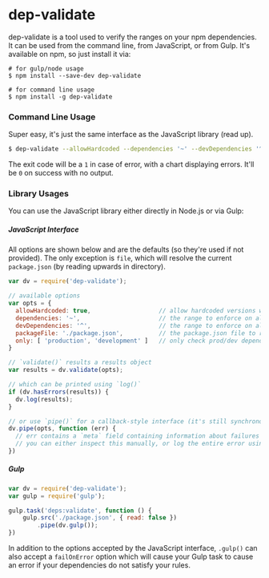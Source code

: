 # dep-validate

dep-validate is a tool used to verify the ranges on your npm dependencies. It can be used from the command line, from JavaScript, or from Gulp. It's available on npm, so just install it via:

```
# for gulp/node usage
$ npm install --save-dev dep-validate

# for command line usage
$ npm install -g dep-validate
```

### Command Line Usage

Super easy, it's just the same interface as the JavaScript library (read up).

```bash
$ dep-validate --allowHardcoded --dependencies '~' --devDependencies '^' --packageFile ./package.json --only production --only development
```

The exit code will be a `1` in case of error, with a chart displaying errors. It'll be `0` on success with no output.

### Library Usages

You can use the JavaScript library either directly in Node.js or via Gulp:

##### JavaScript Interface

All options are shown below and are the defaults (so they're used if not provided). The only exception is `file`, which will resolve the current `package.json` (by reading upwards in directory).

```javascript
var dv = require('dep-validate');

// available options
var opts = {
  allowHardcoded: true,                   // allow hardcoded versions without verification
  dependencies: '~',                      // the range to enforce on all "dependencies"
  devDependencies: '^',                   // the range to enforce on all "devDependencies"
  packageFile: './package.json',          // the package.json file to read and validate
  only: [ 'production', 'development' ]   // only check prod/dev dependencies
}

// `validate()` results a results object
var results = dv.validate(opts);

// which can be printed using `log()`
if (dv.hasErrors(results)) {
  dv.log(results);
}

// or use `pipe()` for a callback-style interface (it's still synchronous)
dv.pipe(opts, function (err) {
  // err contains a `meta` field containing information about failures
  // you can either inspect this manually, or log the entire error using `log(err)`
})
```

##### Gulp

```javascript
var dv = require('dep-validate');
var gulp = require('gulp');

gulp.task('deps:validate', function () {
	gulp.src('./package.json', { read: false })
		.pipe(dv.gulp());
})
```

In addition to the options accepted by the JavaScript interface, `.gulp()` can also accept a `failOnError` option which will cause your Gulp task to cause an error if your dependencies do not satisfy your rules.
